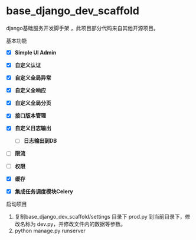 # base_django_dev_scaffold
django基础服务开发脚手架 ，此项目部分代码来自其他开源项目。

基本功能
- [x] **Simple UI Admin**
- [x] **自定义认证**
- [x] **自定义全局异常**
- [x] **自定义全响应**
- [x] **自定义全局分页**
- [x] **接口版本管理**
- [x] **自定义日志输出**
  - [ ] **日志输出到DB**
- [ ] **限流**
- [ ] **权限**
- [x] **缓存**
- [x] **集成任务调度模块Celery**




启动项目
1. 复制base_django_dev_scaffold/settings 目录下 prod.py 到当前目录下，修改名称为 dev.py，并修改文件内的数据等参数。
2. python manage.py runserver

